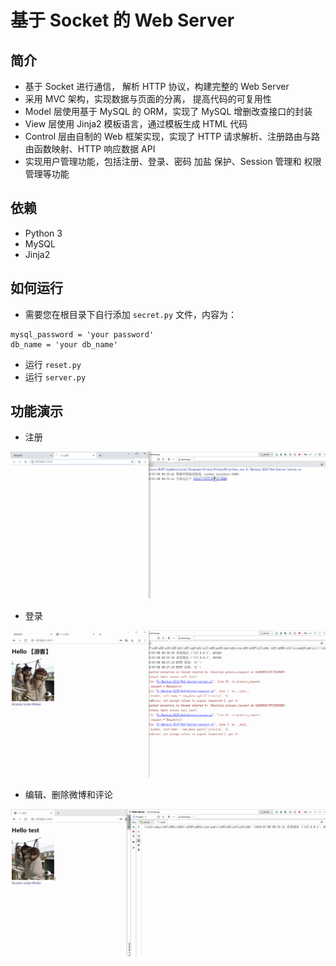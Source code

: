 # 基于 Socket 的 Web Server

简介
----

- 基于 Socket 进行通信， 解析 HTTP 协议，构建完整的 Web Server
- 采用 MVC 架构，实现数据与页面的分离， 提高代码的可复用性
- Model 层使用基于 MySQL 的 ORM，实现了 MySQL 增删改查接口的封装
- View 层使用 Jinja2 模板语言，通过模板生成 HTML 代码
- Control 层由自制的 Web 框架实现，实现了 HTTP 请求解析、注册路由与路由函数映射、HTTP 响应数据 API
- 实现用户管理功能，包括注册、登录、密码 加盐 保护、Session 管理和 权限 管理等功能

依赖
-----

- Python 3
- MySQL
- Jinja2

如何运行
---------

- 需要您在根目录下自行添加 `secret.py` 文件，内容为：
```
mysql_password = 'your password'
db_name = 'your db_name'
```
- 运行 `reset.py` 
- 运行 `server.py`

功能演示
--------

- 注册

![注册](https://github.com/Caizt/Web-Server/blob/master/static/weibo1.gif)

- 登录

![登录](https://github.com/Caizt/Web-Server/blob/master/static/weibo2.gif)

- 编辑、删除微博和评论

![编辑、删除微博和评论](https://github.com/Caizt/Web-Server/blob/master/static/weibo3.gif)
